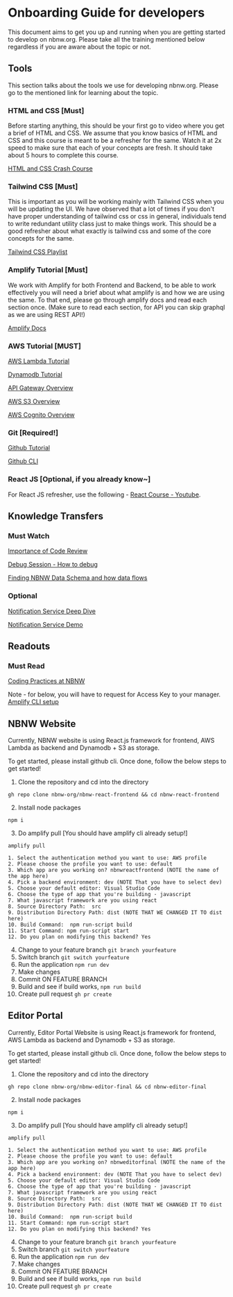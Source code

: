 # Onboarding Guide for developers
This document aims to get you up and running when you are getting started to develop on nbnw.org. Please take all the training mentioned below regardless if you are aware about the topic or not.

## Tools
This section talks about the tools we use for developing nbnw.org. Please go to the mentioned link for learning about the topic.


### HTML and CSS [Must]
Before starting anything, this should be your first go to video where you get a brief of HTML and CSS. We assume that you know basics of HTML and CSS and this course is meant to be a refresher for the same. Watch it at 2x speed to make sure that each of your concepts are fresh. It should take about 5 hours to complete this course.


[HTML and CSS Crash Course](https://www.youtube.com/watch?v=hu-q2zYwEYs&list=PL4cUxeGkcC9ivBf_eKCPIAYXWzLlPAm6G)


### Tailwind CSS [Must]
This is important as you will be working mainly with Tailwind CSS when you will be updating the UI. We have observed that a lot of times if you don't have proper understanding of tailwind css or css in general, individuals tend to write redundant utility class just to make things work. This should be a good refresher about what exactly is tailwind css and some of the core concepts for the same.

[Tailwind CSS Playlist](https://www.youtube.com/playlist?list=PL4cUxeGkcC9gpXORlEHjc5bgnIi5HEGhw)

### Amplify Tutorial [Must]
We work with Amplify for both Frontend and Backend, to be able to work effectively you will need a brief about what amplify is and how we are using the same. To that end, please go through amplify docs and read each section once. (Make sure to read each section, for API you can skip graphql as we are using REST API!)

[Amplify Docs](https://docs.amplify.aws/gen1/react/start/getting-started/introduction/)

### AWS Tutorial [MUST]

[AWS Lambda Tutorial](https://www.youtube.com/watch?v=RtiWU1DrMaM)

[Dynamodb Tutorial](https://www.youtube.com/watch?v=2k2GINpO308)

[API Gateway Overview](https://www.youtube.com/watch?v=pgpWyn_6zlA)

[AWS S3 Overview](https://www.youtube.com/watch?v=WNmkgz9yOp0)

[AWS Cognito Overview](https://www.youtube.com/watch?v=QEGo6ZoN-ao)

### Git [Required!]

[Github Tutorial](https://www.youtube.com/watch?v=zTjRZNkhiEU)

[Github CLI](https://www.youtube.com/watch?v=BRAG1Kj4-Ss)


### React JS [Optional, if you already know~]

For React JS refresher, use the following - [React Course - Youtube](https://www.youtube.com/watch?v=Ke90Tje7VS0).

## Knowledge Transfers

### Must Watch

[Importance of Code Review](https://youtu.be/fLotOp2v8r8)

[Debug Session - How to debug](https://youtu.be/EMxJIj7HHcM)

[Finding NBNW Data Schema and how data flows](https://youtu.be/lLCAt1dUTMY)

### Optional

[Notification Service Deep Dive](https://youtu.be/eVJ_olhiTEk)

[Notification Service Demo](https://youtu.be/bX5_F75SkYM)

## Readouts

### Must Read
[Coding Practices at NBNW](https://github.com/nbnw-org/docs/blob/main/development/learning/codingPractices.md)

Note - for below, you will have to request for Access Key to your manager.
[Amplify CLI setup](https://github.com/nbnw-org/docs/blob/main/development/setup/amplifysetup.md)


## NBNW Website
Currently, NBNW website is using React.js framework for frontend, AWS Lambda as backend and Dynamodb + S3 as storage.

To get started, please install github cli. Once done, follow the below steps to get started!

1. Clone the repository and cd into the directory

```
gh repo clone nbnw-org/nbnw-react-frontend && cd nbnw-react-frontend
```

2. Install node packages

```
npm i
```


3. Do amplify pull [You should have amplify cli already setup!]

```
amplify pull
```

```
1. Select the authentication method you want to use: AWS profile
2. Please choose the profile you want to use: default
3. Which app are you working on? nbnwreactfrontend (NOTE the name of the app here)
4. Pick a backend environment: dev (NOTE That you have to select dev)
5. Choose your default editor: Visual Studio Code
6. Choose the type of app that you're building · javascript
7. What javascript framework are you using react
8. Source Directory Path:  src
9. Distribution Directory Path: dist (NOTE THAT WE CHANGED IT TO dist here)
10. Build Command:  npm run-script build
11. Start Command: npm run-script start
12. Do you plan on modifying this backend? Yes

```


4. Change to your feature branch `git branch yourfeature`
5. Switch branch `git switch yourfeature`
6. Run the application `npm run dev`
7. Make changes
8. Commit ON FEATURE BRANCH
9. Build and see if build works, `npm run build`
9. Create pull request `gh pr create`


## Editor Portal

Currently, Editor Portal Website is using React.js framework for frontend, AWS Lambda as backend and Dynamodb + S3 as storage.

To get started, please install github cli. Once done, follow the below steps to get started!

1. Clone the repository and cd into the directory

```
gh repo clone nbnw-org/nbnw-editor-final && cd nbnw-editor-final
```

2. Install node packages

```
npm i
```


3. Do amplify pull [You should have amplify cli already setup!]

```
amplify pull
```

```
1. Select the authentication method you want to use: AWS profile
2. Please choose the profile you want to use: default
3. Which app are you working on? nbnweditorfinal (NOTE the name of the app here)
4. Pick a backend environment: dev (NOTE That you have to select dev)
5. Choose your default editor: Visual Studio Code
6. Choose the type of app that you're building · javascript
7. What javascript framework are you using react
8. Source Directory Path:  src
9. Distribution Directory Path: dist (NOTE THAT WE CHANGED IT TO dist here)
10. Build Command:  npm run-script build
11. Start Command: npm run-script start
12. Do you plan on modifying this backend? Yes

```


4. Change to your feature branch `git branch yourfeature`
5. Switch branch `git switch yourfeature`
6. Run the application `npm run dev`
7. Make changes
8. Commit ON FEATURE BRANCH
9. Build and see if build works, `npm run build`
9. Create pull request `gh pr create`